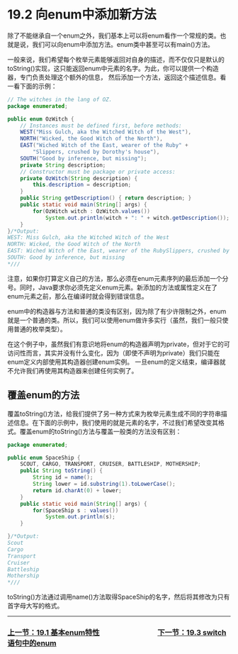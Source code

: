 # 19.2 向enum中添加新方法
除了不能继承自一个enum之外，我们基本上可以将enum看作一个常规的类。也就是说，我们可以向enum中添加方法。enum类中甚至可以有main()方法。

一般来说，我们希望每个枚举元素能够返回对自身的描述，而不仅仅只是默认的toString()实现，这只能返回enum中元素的名字。为此，你可以提供一个构造器，专门负责处理这个额外的信息，
然后添加一个方法，返回这个描述信息。看一看下面的示例：
```java
// The witches in the lang of OZ.
package enumerated;

public enum OzWitch {
    // Instances must be defined first, before methods:
	WEST("Miss Gulch, aka the Witched Witch of the West"),
	NORTH("Wicked, the Good Witch of the North"),
	EAST("Wiched Witch of the East, wearer of the Ruby" + 
	    "Slippers, crushed by Dorothy's house"),
	SOUTH("Good by inference, but missing");
	private String description;
	// Constructor must be package or private access:
	private OzWitch(String description) {
		this.description = description;
	}
	public String getDescription() { return description; }
	public static void main(String[] args) {
		for(OzWitch witch : OzWitch.values())
			System.out.println(witch + ": " + witch.getDescription());
	}
}/*Output:
WEST: Miss Gulch, aka the Witched Witch of the West
NORTH: Wicked, the Good Witch of the North
EAST: Wiched Witch of the East, wearer of the RubySlippers, crushed by Dorothy's house
SOUTH: Good by inference, but missing
*///
```
注意，如果你打算定义自己的方法，那么必须在enum元素序列的最后添加一个分号。同时，Java要求你必须先定义enum元素。新添加的方法或属性定义在了enum元素之前，那么在编译时就会得到错误信息。

enum中的构造器与方法和普通的类没有区别，因为除了有少许限制之外，enum就是一个普通的类。所以，我们可以使用enum做许多实行（虽然，我们一般只使用普通的枚举类型）。

在这个例子中，虽然我们有意识地将enum的构造器声明为private，但对于它的可访问性而言，其实并没有什么变化，因为（即使不声明为private）我们只能在enum定义内部使用其构造器创建enum实例。
一旦enum的定义结束，编译器就不允许我们再使用其构造器来创建任何实例了。

## 覆盖enum的方法
覆盖toString()方法，给我们提供了另一种方式来为枚举元素生成不同的字符串描述信息。在下面的示例中，我们使用的就是元素的名字，不过我们希望改变其格式。覆盖enum的toString()方法与覆盖一般类的方法没有区别：
```java
package enumerated;

public enum SpaceShip {
    SCOUT, CARGO, TRANSPORT, CRUISER, BATTLESHIP, MOTHERSHIP;
	public String toString() {
		String id = name();
		String lower = id.substring(1).toLowerCase();
		return id.charAt(0) + lower;
	}
	public static void main(String[] args) {
        for(SpaceShip s : values())
        	System.out.println(s);
	}

}/*Output:
Scout
Cargo
Transport
Cruiser
Battleship
Mothership
*///
```
toString()方法通过调用name()方法取得SpaceShip的名字，然后将其修改为只有首字母大写的格式。

---

### [上一节：19.1 基本enum特性](19.1_Basic_enum_features.md)　　　　　　　　[下一节：19.3 switch语句中的enum](19.3_enums_in_switch_statements.md)

